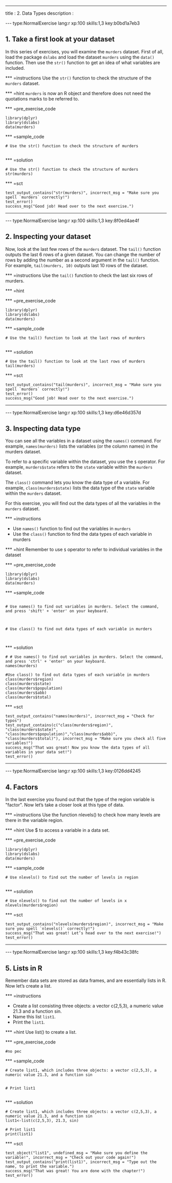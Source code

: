 ---
title       : 2. Data Types
description :

--- type:NormalExercise lang:r xp:100 skills:1,3 key:b0bd1a7eb3

## 1. Take a first look at your dataset

In this series of exercises, you will examine the `murders` dataset. First of all, load the package `dslabs` and load the dataset `murders` using the `data()` function. Then use the `str()` function to get an idea of what variables are included.

*** =instructions 
Use the `str()` function to check the structure of the `murders` dataset.

*** =hint 
`murders` is now an R object and therefore does not need the quotations marks to be referred to.

*** =pre_exercise_code
```{r}
library(dplyr)
library(dslabs)
data(murders)
```

*** =sample_code
```{r}
# Use the str() function to check the structure of murders


```

*** =solution
```{r}
# Use the str() function to check the structure of murders
str(murders)
```

*** =sct
```{r}
test_output_contains("str(murders)", incorrect_msg = "Make sure you spell `murders` correctly!")
test_error()
success_msg("Good job! Head over to the next exercise.")
```
----

--- type:NormalExercise lang:r xp:100 skills:1,3 key:8f0ed4ae4f

## 2. Inspecting your dataset

Now, look at the last few rows of the `murders` dataset. The `tail()` function outputs the last 6 rows of a given dataset. 
You can change the number of rows by adding the number as a second argument in the `tail()` function. 
For example, `tail(murders, 10)` outputs last 10 rows of the dataset. 

*** =instructions
Use the `tail()` function to check the last six rows of murders.

*** =hint


*** =pre_exercise_code
```{r}
library(dplyr)
library(dslabs)
data(murders)
```

*** =sample_code
```{r}
# Use the tail() function to look at the last rows of murders


```
*** =solution
```{r}
# Use the tail() function to look at the last rows of murders
tail(murders)
```

*** =sct
```{r}
test_output_contains("tail(murders)", incorrect_msg = "Make sure you spell `murders` correctly!")
test_error()
success_msg("Good job! Head over to the next exercise.")
```
----
--- type:NormalExercise lang:r xp:100 skills:1,3 key:d6e46d357d

## 3. Inspecting data type

You can see all the variables in a dataset using the `names()` command. For example, `names(murders)` lists the variables (or the column names) in the murders dataset. 

To refer to a specific variable within the dataset, you use the `$` operator. For example, `murders$state` refers to the `state` variable within the `murders` dataset. 

The `class()` command lets you know the data type of a variable. For example, `class(murders$state)` lists the data type of the `state` variable within the `murders` dataset. 

For this exercise, you will find out the data types of all the variables in the `murders` dataset. 

*** =instructions 
- Use `names()` function to find out the variables in `murders`
- Use the `class()` function to find the data types of each variable in murders

*** =hint 
Remember to use `$` operator to refer to individual variables in the dataset

*** =pre_exercise_code
```{r}
library(dplyr)
library(dslabs)
data(murders)
```

*** =sample_code
```{r}

# Use names() to find out variables in murders. Select the command, and press 'shift' + 'enter' on your keyboard. 



# Use class() to find out data types of each variable in murders



```

*** =solution
```{r}
# # Use names() to find out variables in murders. Select the command, and press 'ctrl' + 'enter' on your keyboard. 
names(murders)

#Use class() to find out data types of each variable in murders
class(murders$region)
class(murders$state)
class(murders$population)
class(murders$abb)
class(murders$total)
```

*** =sct
```{r}
test_output_contains("names(murders)", incorrect_msg = "Check for typos")
test_output_contains(c("class(murders$region)", "class(murders$state)", "class(murders$population)","class(murders$abb)", "class(murders$total)"), incorrect_msg = "Make sure you check all five variables!")
success_msg("That was great! Now you know the data types of all variables in your data set!")  
test_error()
```
----

--- type:NormalExercise lang:r xp:100 skills:1,3 key:0126dd4245

## 4. Factors

In the last exercise you found out that the type of the region variable is "factor". Now let’s take a closer look at this type of data.

*** =instructions 
Use the function nlevels() to check how many levels are there in the variable region.

*** =hint 
Use $ to access a variable in a data set.

*** =pre_exercise_code
```{r}
library(dplyr)
library(dslabs)
data(murders)
```

*** =sample_code
```{r}
# Use nlevels() to find out the number of levels in region


```

*** =solution
```{r}
# Use nlevels() to find out the number of levels in x
nlevels(murders$region)
```

*** =sct
```{r}
test_output_contains("nlevels(murders$region)", incorrect_msg = "Make sure you spell `nlevels()` correctly!")
success_msg("That was great! Let’s head over to the next exercise!")  
test_error()
```
----

--- type:NormalExercise lang:r xp:100 skills:1,3 key:f4b43c38fc

## 5. Lists in R

Remember data sets are stored as data frames, and are essentially lists in R. Now let’s create a list.

*** =instructions 
- Create a list consisting three objects: a vector c(2,5,3), a numeric value $21.3$ and a function sin. 
- Name this list `list1`. 
- Print the `list1`.

*** =hint 
Use list() to create a list.

*** =pre_exercise_code
```{r}
#no pec
```

*** =sample_code
```{r}
# Create list1, which includes three objects: a vector c(2,5,3), a numeric value 21.3, and a function sin


# Print list1


```
*** =solution
```{r}
# Create list1, which includes three objects: a vector c(2,5,3), a numeric value 21.3, and a function sin
list1<-list(c(2,5,3), 21.3, sin)

# Print list1
print(list1)
```
*** =sct
```{r}
test_object("list1", undefined_msg = "Make sure you define the variable!", incorrect_msg = "Check out your code again!")
test_output_contains("print(list1)", incorrect_msg = "Type out the name, to print the variable.")
success_msg("That was great! You are done with the chapter!")  
test_error()
```